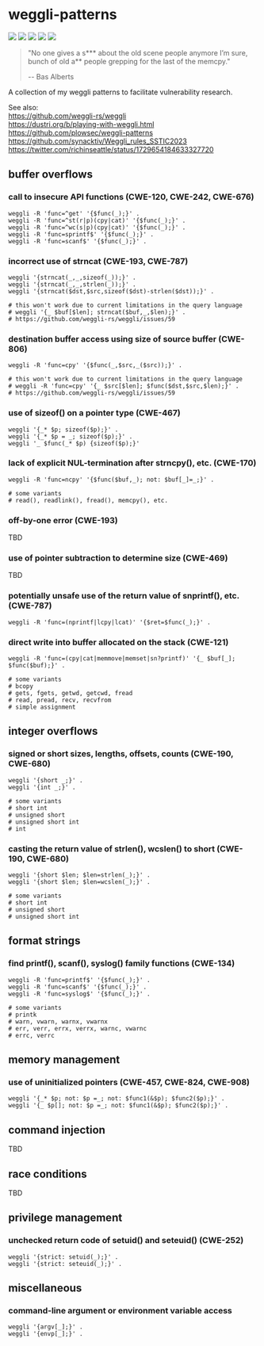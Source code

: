 # weggli-patterns
[![](https://img.shields.io/github/stars/0xdea/weggli-patterns.svg?color=yellow)](https://github.com/0xdea/weggli-patterns)
[![](https://img.shields.io/github/forks/0xdea/weggli-patterns.svg?color=green)](https://github.com/0xdea/weggli-patterns)
[![](https://img.shields.io/github/watchers/0xdea/weggli-patterns.svg?color=red)](https://github.com/0xdea/weggli-patterns)
[![](https://img.shields.io/badge/twitter-%400xdea-blue.svg)](https://twitter.com/0xdea)
[![](https://img.shields.io/badge/mastodon-%40raptor-purple.svg)](https://infosec.exchange/@raptor)

> "No one gives a s*** about the old scene people anymore I’m sure,  
> bunch of old a** people grepping for the last of the memcpy." 
> 
> -- Bas Alberts

A collection of my weggli patterns to facilitate vulnerability research.

See also:  
https://github.com/weggli-rs/weggli  
https://dustri.org/b/playing-with-weggli.html  
https://github.com/plowsec/weggli-patterns  
https://github.com/synacktiv/Weggli_rules_SSTIC2023  
https://twitter.com/richinseattle/status/1729654184633327720  

## buffer overflows

### call to insecure API functions (CWE-120, CWE-242, CWE-676)
```
weggli -R 'func=^get' '{$func(_);}' .
weggli -R 'func=^st(r|p)(cpy|cat)' '{$func(_);}' .
weggli -R 'func=^wc(s|p)(cpy|cat)' '{$func(_);}' .
weggli -R 'func=sprintf$' '{$func(_);}' .
weggli -R 'func=scanf$' '{$func(_);}' .
```

### incorrect use of strncat (CWE-193, CWE-787)
```
weggli '{strncat(_,_,sizeof(_));}' .
weggli '{strncat(_,_,strlen(_));}' .
weggli '{strncat($dst,$src,sizeof($dst)-strlen($dst));}' .

# this won't work due to current limitations in the query language
# weggli '{_ $buf[$len]; strncat($buf,_,$len);}' .
# https://github.com/weggli-rs/weggli/issues/59
```

### destination buffer access using size of source buffer (CWE-806)
```
weggli -R 'func=cpy' '{$func(_,$src,_($src));}' .

# this won't work due to current limitations in the query language
# weggli -R 'func=cpy' '{_ $src[$len]; $func($dst,$src,$len);}' .
# https://github.com/weggli-rs/weggli/issues/59
```

### use of sizeof() on a pointer type (CWE-467)
```
weggli '{_* $p; sizeof($p);}' .
weggli '{_* $p = _; sizeof($p);}' .
weggli '_ $func(_* $p) {sizeof($p);}'
```

### lack of explicit NUL-termination after strncpy(), etc. (CWE-170)
```
weggli -R 'func=ncpy' '{$func($buf,_); not: $buf[_]=_;}' .

# some variants
# read(), readlink(), fread(), memcpy(), etc.
```

### off-by-one error (CWE-193)

TBD

### use of pointer subtraction to determine size (CWE-469)

TBD

### potentially unsafe use of the return value of snprintf(), etc. (CWE-787)
```
weggli -R 'func=(nprintf|lcpy|lcat)' '{$ret=$func(_);}' .
```

### direct write into buffer allocated on the stack (CWE-121)
```
weggli -R 'func=(cpy|cat|memmove|memset|sn?printf)' '{_ $buf[_]; $func($buf);}' .

# some variants
# bcopy
# gets, fgets, getwd, getcwd, fread
# read, pread, recv, recvfrom
# simple assignment
```

## integer overflows

### signed or short sizes, lengths, offsets, counts (CWE-190, CWE-680)
```
weggli '{short _;}' .
weggli '{int _;}' .

# some variants
# short int
# unsigned short
# unsigned short int
# int
```

### casting the return value of strlen(), wcslen() to short (CWE-190, CWE-680)
```
weggli '{short $len; $len=strlen(_);}' .
weggli '{short $len; $len=wcslen(_);}' .

# some variants
# short int
# unsigned short
# unsigned short int
```

## format strings

### find printf(), scanf(), syslog() family functions (CWE-134)
```
weggli -R 'func=printf$' '{$func(_);}' .
weggli -R 'func=scanf$' '{$func(_);}' .
weggli -R 'func=syslog$' '{$func(_);}' .

# some variants
# printk
# warn, vwarn, warnx, vwarnx
# err, verr, errx, verrx, warnc, vwarnc
# errc, verrc
```

## memory management

### use of uninitialized pointers (CWE-457, CWE-824, CWE-908)
```
weggli '{_* $p; not: $p =_; not: $func1(&$p); $func2($p);}' .
weggli '{_ $p[]; not: $p =_; not: $func1(&$p); $func2($p);}' .
```

## command injection

TBD

## race conditions

TBD

## privilege management

### unchecked return code of setuid() and seteuid() (CWE-252)
```
weggli '{strict: setuid(_);}' .
weggli '{strict: seteuid(_);}' .
```

## miscellaneous

### command-line argument or environment variable access
```
weggli '{argv[_];}' .
weggli '{envp[_];}' .
```
